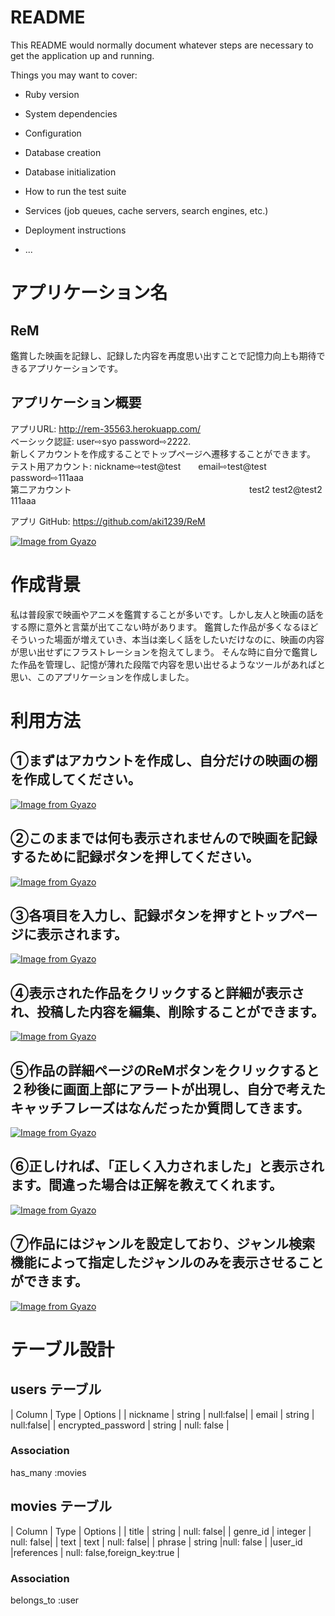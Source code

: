 # README

This README would normally document whatever steps are necessary to get the
application up and running.

Things you may want to cover:

* Ruby version

* System dependencies

* Configuration

* Database creation

* Database initialization

* How to run the test suite

* Services (job queues, cache servers, search engines, etc.)

* Deployment instructions

* ...

# アプリケーション名
## ReM
鑑賞した映画を記録し、記録した内容を再度思い出すことで記憶力向上も期待できるアプリケーションです。

## アプリケーション概要
アプリURL: http://rem-35563.herokuapp.com/<br>
ベーシック認証: user⇨syo    password⇨2222. <br>
新しくアカウントを作成することでトップページへ遷移することができます。<br>
テスト用アカウント: nickname⇨test@test　　email⇨test@test password⇨111aaa<br>
    第二アカウント　　　　　　　　　　　　　　　　　　　　   test2        test2@test2        111aaa            

アプリ GitHub: https://github.com/aki1239/ReM

[![Image from Gyazo](https://i.gyazo.com/abf52082619f85be9cabe310b0888f4d.jpg)](https://gyazo.com/abf52082619f85be9cabe310b0888f4d)


# 作成背景
私は普段家で映画やアニメを鑑賞することが多いです。しかし友人と映画の話をする際に意外と言葉が出てこない時があります。
鑑賞した作品が多くなるほどそういった場面が増えていき、本当は楽しく話をしたいだけなのに、映画の内容が思い出せずにフラストレーションを抱えてしまう。
そんな時に自分で鑑賞した作品を管理し、記憶が薄れた段階で内容を思い出せるようなツールがあればと思い、このアプリケーションを作成しました。

# 利用方法
## ①まずはアカウントを作成し、自分だけの映画の棚を作成してください。
[![Image from Gyazo](https://i.gyazo.com/732a0891f26b74d872af2b8c705e831b.png)](https://gyazo.com/732a0891f26b74d872af2b8c705e831b)

## ②このままでは何も表示されませんので映画を記録するために記録ボタンを押してください。
[![Image from Gyazo](https://i.gyazo.com/712f1e6ec6ea3f53eccee19a4f55b71d.png)](https://gyazo.com/712f1e6ec6ea3f53eccee19a4f55b71d)

## ③各項目を入力し、記録ボタンを押すとトップページに表示されます。
[![Image from Gyazo](https://i.gyazo.com/0e85e672ddd1fe209e98a3c7c74bce4e.png)](https://gyazo.com/0e85e672ddd1fe209e98a3c7c74bce4e)

## ④表示された作品をクリックすると詳細が表示され、投稿した内容を編集、削除することができます。
[![Image from Gyazo](https://i.gyazo.com/842bf6e98b9ba5df2e01830fe8e64845.png)](https://gyazo.com/842bf6e98b9ba5df2e01830fe8e64845)

## ⑤作品の詳細ページのReMボタンをクリックすると２秒後に画面上部にアラートが出現し、自分で考えたキャッチフレーズはなんだったか質問してきます。
[![Image from Gyazo](https://i.gyazo.com/f4778686a6fca60c2146bc425f5b64b3.jpg)](https://gyazo.com/f4778686a6fca60c2146bc425f5b64b3)

## ⑥正しければ、「正しく入力されました」と表示されます。間違った場合は正解を教えてくれます。
[![Image from Gyazo](https://i.gyazo.com/dc97f1ec7edef4fc2203b2f521215928.jpg)](https://gyazo.com/dc97f1ec7edef4fc2203b2f521215928)

## ⑦作品にはジャンルを設定しており、ジャンル検索機能によって指定したジャンルのみを表示させることができます。
[![Image from Gyazo](https://i.gyazo.com/5c62794bfd8f7e4bd429b752852b5f9e.jpg)](https://gyazo.com/5c62794bfd8f7e4bd429b752852b5f9e)









# テーブル設計


## users テーブル
| Column     | Type    |  Options   |
| nickname   | string  |  null:false|
| email      | string  |  null:false|
| encrypted_password | string | null: false  |

### Association
has_many :movies

## movies テーブル

| Column     | Type      |  Options   |
| title      | string    | null: false| 
| genre_id   | integer   | null: false|
| text       | text      | null: false|
| phrase     | string    |null: false |
|user_id     |references | null: false,foreign_key:true    |
### Association
belongs_to :user

